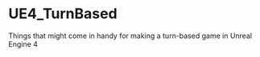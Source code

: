 UE4_TurnBased
=============

Things that might come in handy for making a turn-based game in Unreal Engine 4
